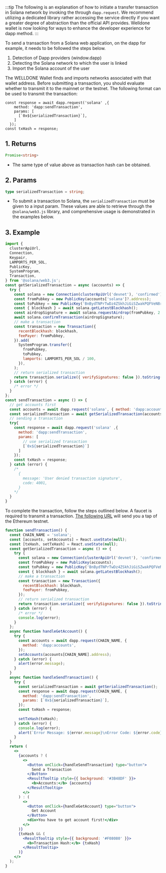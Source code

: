 :::tip
The following is an explanation of how to initiate a transfer transaction in Solana network by invoking the through `dapp.request`. We recommend utilizing a dedicated library rather accessing the service directly if you want a greater degree of abstraction than the official API provides. Welldone wallet is now looking for ways to enhance the developer experience for dapp method.
:::

To send a transaction from a Solana web application, on the dapp for example, it needs to be followed the steps below.

1. Detection of Dapp providers (window.dapp)
2. Detecting the Solana network to which the user is linked
3. Import the Solana account of the user

The WELLDONE Wallet finds and imports networks associated with that wallet address. Before submitting a transaction, you should evaluate whether to transmit it to the mainnet or the testnet. The following format can be used to transmit the transaction:


```tsx
const response = await dapp.request('solana' ,{
    method: 'dapp:sendTransaction',
    params: [
      [`0x${serializedTransaction}`],
    ]
  });
const txHash = response;
```
## 1. Returns
```typescript
Promise<string>
```
  * The same type of value above as transaction hash can be obtained.

## 2. Params
```typescript
type serializedTransaction = string;
```

* To submit a transaction to Solana, the `serializedTransaction` must be given to a input param. These values are able to retrieve through the `@solana/web3.js` library, and comprehensive usage is demonstrated in the examples below.



## 3. Example
```javascript 
import {
  clusterApiUrl,
  Connection,
  Keypair,
  LAMPORTS_PER_SOL,
  PublicKey,
  SystemProgram,
  Transaction,
} from '@solana/web3.js';
const getSerializedTransaction = async (accounts) => {
  try {
    const solana = new Connection(clusterApiUrl('devnet'), 'confirmed');
    const fromPubkey = new PublicKey(accounts['solana']?.address);
    const toPubkey = new PublicKey('BnBydTNPrTwDz4ZSkhJiGiSZwakPQFVeN8rgdAS2Yc7F'); // allthatnode 
    const { blockhash } = await solana.getLatestBlockhash();
    const airdropSignature = await solana.requestAirdrop(fromPubkey, 2 * LAMPORTS_PER_SOL);
    await solana.confirmTransaction(airdropSignature);
    // make a transaction
    const transaction = new Transaction({
      recentBlockhash: blockhash,
      feePayer: fromPubkey,
    }).add(
      SystemProgram.transfer({
        fromPubkey,
        toPubkey,
        lamports: LAMPORTS_PER_SOL / 100,
      }),
    );
    // return serialized transaction
    return transaction.serialize({ verifySignatures: false }).toString('hex');
  } catch (error) {
    /* error */
  }
};
const sendTransaction = async () => {
  // get accounts first
  const accounts = await dapp.request('solana', { method: 'dapp:accounts' });
  const serializedTransaction = await getSerializedTransaction(accounts);
  // sending a transaction
  try{
    const response = await dapp.request('solana' ,{
      method: 'dapp:sendTransaction',
      params: [
        // use serialized transaction
        [`0x${serializedTransaction}`]
      ]
    });
    const txHash = response;
  } catch (error) {
    /* 
      {
        message: 'User denied transaction signature',
        code: 4001,
      }
    */
  }
}
```

To complete the transaction, follow the steps outlined below. A faucet is required to transmit a transaction. [The following URL](https://www.allthatnode.com/faucet/solana.dsrv) will send you a tap of the Ethereum testnet.

```jsx live 
function sendTransaction() {
  const CHAIN_NAME = 'solana';
  const [accounts, setAccounts] = React.useState(null);
  const [txHash, setTxHash] = React.useState(null);
  const getSerializedTransaction = async () => {
    try {
      const solana = new Connection(clusterApiUrl('devnet'), 'confirmed');
      const fromPubkey = new PublicKey(accounts);
      const toPubkey = new PublicKey('BnBydTNPrTwDz4ZSkhJiGiSZwakPQFVeN8rgdAS2Yc7F'); // allthatnode
      const { blockhash } = await solana.getLatestBlockhash();
      // make a transaction
      const transaction = new Transaction({
        recentBlockhash: blockhash,
        feePayer: fromPubkey,
      });
      // return serialized transaction
      return transaction.serialize({ verifySignatures: false }).toString('hex');
    } catch (error) {
      /* error */
      console.log(error);
    }
  };
  async function handleGetAccount() {
    try {
      const accounts = await dapp.request(CHAIN_NAME, {
        method: 'dapp:accounts',
      });
      setAccounts(accounts[CHAIN_NAME].address);
    } catch (error) {
      alert(error.message);
    }
  }
  async function handleSendTransaction() {
    try {
      const serializedTransaction = await getSerializedTransaction();
      const response = await dapp.request(CHAIN_NAME, {
        method: 'dapp:sendTransaction',
        params: [`0x${serializedTransaction}`],
      });
      const txHash = response;
      
      setTxHash(txHash);
    } catch (error) {
      console.log(error);
      alert(`Error Message: ${error.message}\nError Code: ${error.code}`);
    }
  }
  return (
    <>
      {accounts ? (
        <>
          <Button onClick={handleSendTransaction} type="button">
            Send a Transaction
          </Button>
          <ResultTooltip style={{ background: '#3B48DF' }}>
            <b>Accounts:</b> {accounts}
          </ResultTooltip>
        </>
      ) : (
        <>
          <Button onClick={handleGetAccount} type="button">
            Get Account
          </Button>
          <div>You have to get account first!</div>
        </>
      )}
      {txHash && (
        <ResultTooltip style={{ background: '#F08080' }}>
          <b>Transaction Hash:</b> {txHash}
        </ResultTooltip>
      )}
    </>
  );
}
```